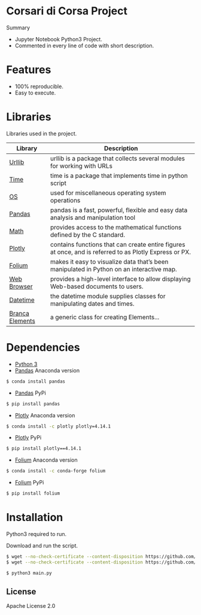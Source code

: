 # Corsari di Corsa Project

Summary

  - Jupyter Notebook Python3 Project.
  - Commented in every line of code with short description.

# Features
  - 100% reproducible.
  - Easy to execute.
 

# Libraries

Libraries used in the project.

| Library | Description |
| ------ | ------ |
| [Urllib] | urllib is a package that collects several modules for working with URLs |
| [Time] | time is a package that implements time in python script |
| [OS] | used for miscellaneous operating system operations |
| [Pandas] | pandas is a fast, powerful, flexible and easy data analysis and manipulation tool |
| [Math] | provides access to the mathematical functions defined by the C standard. |
| [Plotly] | contains functions that can create entire figures at once, and is referred to as Plotly Express or PX. |
| [Folium] | makes it easy to visualize data that’s been manipulated in Python on an interactive map. |
| [Web Browser] | provides a high-level interface to allow displaying Web-based documents to users. |
| [Datetime] | the datetime module supplies classes for manipulating dates and times. |
| [Branca Elements] | a generic class for creating Elements... |


# Dependencies
- [Python 3][Python 3]
- [Pandas][Pandas] Anaconda version
```sh
$ conda install pandas
```
- [Pandas][Pandas] PyPi
```sh
$ pip install pandas
```
- [Plotly][Plotly] Anaconda version
```sh
$ conda install -c plotly plotly=4.14.1
```
- [Plotly][Plotly] PyPi
```sh
$ pip install plotly==4.14.1
```
- [Folium][Folium]  Anaconda version
```sh
$ conda install -c conda-forge folium
```
- [Folium][Folium] PyPi
```sh
$ pip install folium
```

# Installation

Python3 required to run.

Download and run the script.

```sh
$ wget --no-check-certificate --content-disposition https://github.com/MatteoFasulo/FINF/blob/main/MatteoFasulo/main.py
$ wget --no-check-certificate --content-disposition https://github.com/MatteoFasulo/FINF/blob/main/MatteoFasulo/backend.py

$ python3 main.py
```



License
----

Apache License 2.0

   [Python 3]: <https://www.python.org/downloads/>
   [urllib]: <https://docs.python.org/3/library/urllib.html>
   [Time]: <https://docs.python.org/3/library/time.html> 
   [OS]: <https://docs.python.org/3/library/os.html>
   [Pandas]: <https://pandas.pydata.org/>
   [Math]: <https://docs.python.org/3/library/math.html>
   [Plotly]: <https://plotly.com/python/plotly-express/>
   [Folium]: <https://python-visualization.github.io/folium/>
   [Web Browser]: <https://docs.python.org/3/library/webbrowser.html>
   [Datetime]: <https://docs.python.org/3/library/datetime.html>
   [Branca Elements]: <https://python-visualization.github.io/branca/element.html>
